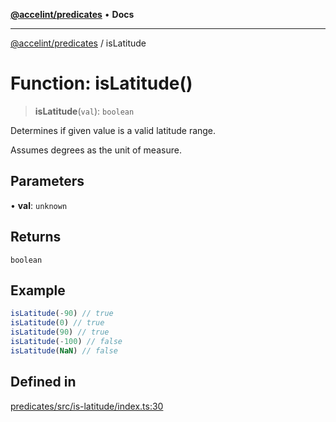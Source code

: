 [**@accelint/predicates**](../README.md) • **Docs**

***

[@accelint/predicates](../README.md) / isLatitude

# Function: isLatitude()

> **isLatitude**(`val`): `boolean`

Determines if given value is a valid latitude range.

Assumes degrees as the unit of measure.

## Parameters

• **val**: `unknown`

## Returns

`boolean`

## Example

```ts
isLatitude(-90) // true
isLatitude(0) // true
isLatitude(90) // true
isLatitude(-100) // false
isLatitude(NaN) // false
```

## Defined in

[predicates/src/is-latitude/index.ts:30](https://github.com/gohypergiant/standard-toolkit/blob/7f574e64e57e697a3e2daabb1b78393aca67cb22/packages/predicates/src/is-latitude/index.ts#L30)

